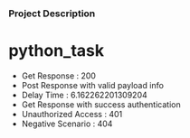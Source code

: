 ### Project Description

# python_task

- Get Response : 200
- Post Response with valid payload info
- Delay Time : 6.162262201309204
- Get Response with success authentication
- Unauthorized Access : 401
- Negative Scenario : 404
